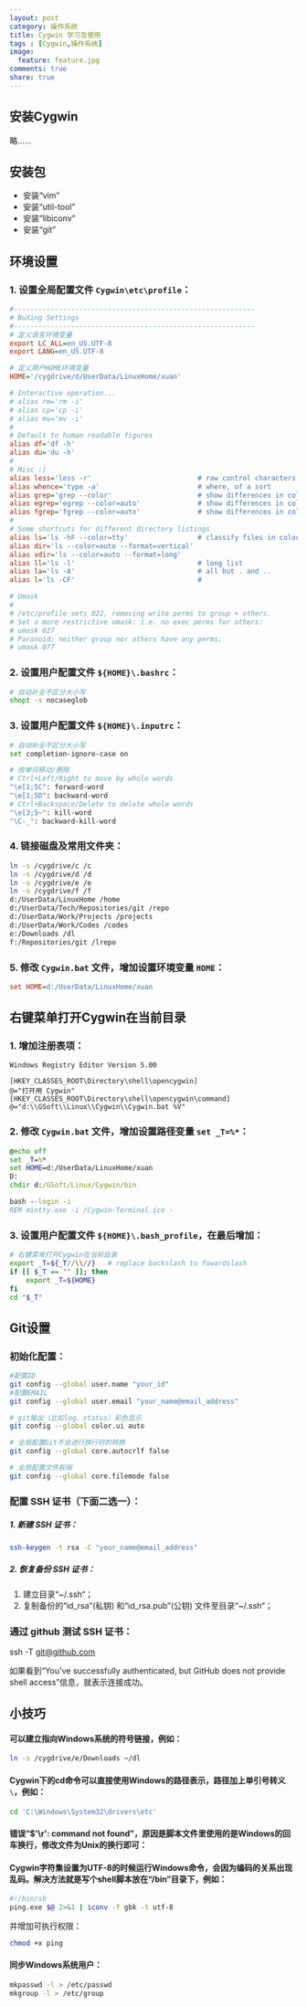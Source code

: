 ```yaml
---
layout: post
category: 操作系统
title: Cygwin 学习及使用
tags : [Cygwin,操作系统]
image:
  feature: feature.jpg
comments: true
share: true
---
```


## 安装Cygwin

略……

## 安装包

* 安装“vim”
* 安装“util-tool”
* 安装“libiconv”
* 安装“git”

## 环境设置

### 1. 设置全局配置文件 `Cygwin\etc\profile`：

```cfg
#-----------------------------------------------------------
# BuXing Settings
#-----------------------------------------------------------
# 定义语言环境变量
export LC_ALL=en_US.UTF-8
export LANG=en_US.UTF-8

# 定义用户HOME环境变量
HOME='/cygdrive/d/UserData/LinuxHome/xuan'

# Interactive operation...
# alias rm='rm -i'
# alias cp='cp -i'
# alias mv='mv -i'
#
# Default to human readable figures
alias df='df -h'
alias du='du -h'
#
# Misc :)
alias less='less -r'                          # raw control characters
alias whence='type -a'                        # where, of a sort
alias grep='grep --color'                     # show differences in colour
alias egrep='egrep --color=auto'              # show differences in colour
alias fgrep='fgrep --color=auto'              # show differences in colour
#
# Some shortcuts for different directory listings
alias ls='ls -hF --color=tty'                 # classify files in colour
alias dir='ls --color=auto --format=vertical'
alias vdir='ls --color=auto --format=long'
alias ll='ls -l'                              # long list
alias la='ls -A'                              # all but . and ..
alias l='ls -CF'                              #

# Umask
#
# /etc/profile sets 022, removing write perms to group + others.
# Set a more restrictive umask: i.e. no exec perms for others:
# umask 027
# Paranoid: neither group nor others have any perms:
# umask 077
```

### 2. 设置用户配置文件 `${HOME}\.bashrc`：

```bash
# 自动补全不区分大小写
shopt -s nocaseglob
```

### 3. 设置用户配置文件 `${HOME}\.inputrc`：

```bash
# 自动补全不区分大小写
set completion-ignore-case on

# 按单词移动/删除
# Ctrl+Left/Right to move by whole words
"\e[1;5C": forward-word
"\e[1;5D": backward-word
# Ctrl+Backspace/Delete to delete whole words
"\e[3;5~": kill-word
"\C-_": backward-kill-word
```

### 4. 链接磁盘及常用文件夹：

```bash
ln -s /cygdrive/c /c
ln -s /cygdrive/d /d
ln -s /cygdrive/e /e
ln -s /cygdrive/f /f
d:/UserData/LinuxHome /home
d:/UserData/Tech/Repositories/git /repo
d:/UserData/Work/Projects /projects
d:/UserData/Work/Codes /codes
e:/Downloads /dl
f:/Repositories/git /lrepo
```

### 5. 修改 `Cygwin.bat` 文件，增加设置环境变量 `HOME`：

```cfg
set HOME=d:/UserData/LinuxHome/xuan
```

## 右键菜单打开Cygwin在当前目录

### 1. 增加注册表项：

```registry
Windows Registry Editor Version 5.00

[HKEY_CLASSES_ROOT\Directory\shell\opencygwin]
@="打开用 Cygwin"
[HKEY_CLASSES_ROOT\Directory\shell\opencygwin\command]
@="d:\\GSoft\\Linux\\Cygwin\\Cygwin.bat %V"
```

### 2. 修改 `Cygwin.bat` 文件，增加设置路径变量 `set _T=%*`：

```bat
@echo off
set _T=%*
set HOME=d:/UserData/LinuxHome/xuan
D:
chdir d:/GSoft/Linux/Cygwin/bin

bash --login -i
REM mintty.exe -i /Cygwin-Terminal.ico -
```

### 3. 设置用户配置文件 `${HOME}\.bash_profile`，在最后增加：

```bash
# 右键菜单打开Cygwin在当前目录
export _T=${_T//\\//}   # replace backslash to fowardslash
if [[ $_T == "" ]]; then
    export _T=${HOME}
fi
cd "$_T"
```

## Git设置

### 初始化配置：

```bash
#配置ID
git config --global user.name "your_id"
#配置EMAIL
git config --global user.email "your_name@email_address"

# git输出（比如log、status）彩色显示
git config --global color.ui auto

# 全局配置Git不会进行换行符的转换
git config --global core.autocrlf false

# 全局配置文件权限
git config --global core.filemode false
```

### 配置 SSH 证书（下面二选一）：

##### 1. 新建 SSH 证书：

```bash
ssh-keygen -t rsa -C "your_name@email_address"
```

##### 2. 恢复备份 SSH 证书：

1. 建立目录“~/.ssh“；
2. 复制备份的“id_rsa”(私钥) 和“id_rsa.pub”(公钥) 文件至目录“~/.ssh“；

### 通过 github 测试 SSH 证书：


ssh -T git@github.com


如果看到“You've successfully authenticated, but GitHub does not provide shell access”信息，就表示连接成功。

## 小技巧

#### 可以建立指向Windows系统的符号链接，例如：

```bash
ln -s /cygdrive/e/Downloads ~/dl
```

#### Cygwin下的cd命令可以直接使用Windows的路径表示，路径加上单引号转义 `\`，例如：

```bash
cd 'C:\Windows\System32\drivers\etc'
```

#### 错误“$'\r': command not found”，原因是脚本文件里使用的是Windows的回车换行，修改文件为Unix的换行即可：

#### Cygwin字符集设置为UTF-8的时候运行Windows命令，会因为编码的关系出现乱码。解决方法就是写个shell脚本放在“/bin”目录下，例如：

```bash
#!/bin/sh
ping.exe $@ 2>&1 | iconv -f gbk -t utf-8
```

并增加可执行权限：

```bash
chmod +x ping
```

#### 同步Windows系统用户：

```bash
mkpasswd -l > /etc/passwd
mkgroup -l > /etc/group
```



